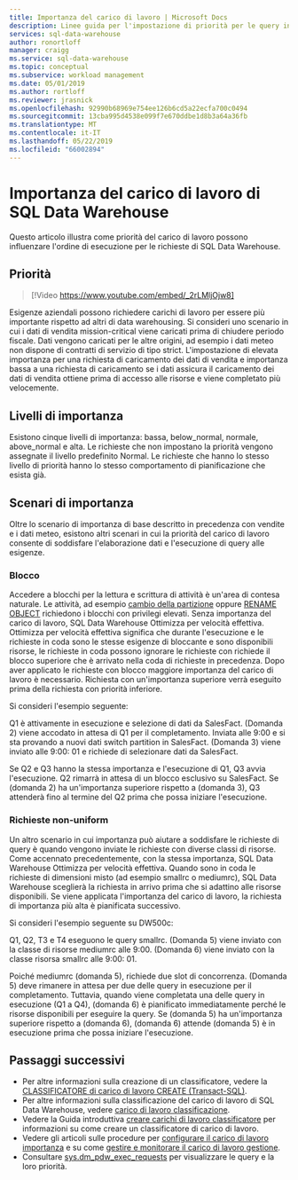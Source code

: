 ```yaml
---
title: Importanza del carico di lavoro | Microsoft Docs
description: Linee guida per l'impostazione di priorità per le query in Azure SQL Data Warehouse.
services: sql-data-warehouse
author: ronortloff
manager: craigg
ms.service: sql-data-warehouse
ms.topic: conceptual
ms.subservice: workload management
ms.date: 05/01/2019
ms.author: rortloff
ms.reviewer: jrasnick
ms.openlocfilehash: 92990b68969e754ee126b6cd5a22ecfa700c0494
ms.sourcegitcommit: 13cba995d4538e099f7e670ddbe1d8b3a64a36fb
ms.translationtype: MT
ms.contentlocale: it-IT
ms.lasthandoff: 05/22/2019
ms.locfileid: "66002894"
---
```

# <a name="sql-data-warehouse-workload-importance"></a>Importanza del carico di lavoro di SQL Data Warehouse

Questo articolo illustra come priorità del carico di lavoro possono influenzare l'ordine di esecuzione per le richieste di SQL Data Warehouse.

## <a name="importance"></a>Priorità

> [!Video https://www.youtube.com/embed/_2rLMljOjw8]

Esigenze aziendali possono richiedere carichi di lavoro per essere più importante rispetto ad altri di data warehousing.  Si consideri uno scenario in cui i dati di vendita mission-critical viene caricati prima di chiudere periodo fiscale.  Dati vengono caricati per le altre origini, ad esempio i dati meteo non dispone di contratti di servizio di tipo strict.   L'impostazione di elevata importanza per una richiesta di caricamento dei dati di vendita e importanza bassa a una richiesta di caricamento se i dati assicura il caricamento dei dati di vendita ottiene prima di accesso alle risorse e viene completato più velocemente.

## <a name="importance-levels"></a>Livelli di importanza

Esistono cinque livelli di importanza: bassa, below_normal, normale, above_normal e alta.  Le richieste che non impostano la priorità vengono assegnate il livello predefinito Normal.  Le richieste che hanno lo stesso livello di priorità hanno lo stesso comportamento di pianificazione che esista già.

## <a name="importance-scenarios"></a>Scenari di importanza

Oltre lo scenario di importanza di base descritto in precedenza con vendite e i dati meteo, esistono altri scenari in cui la priorità del carico di lavoro consente di soddisfare l'elaborazione dati e l'esecuzione di query alle esigenze.

### <a name="locking"></a>Blocco

Accedere a blocchi per la lettura e scrittura di attività è un'area di contesa naturale.  Le attività, ad esempio [cambio della partizione](/azure/sql-data-warehouse/sql-data-warehouse-tables-partition) oppure [RENAME OBJECT](/sql/t-sql/statements/rename-transact-sql) richiedono i blocchi con privilegi elevati.  Senza importanza del carico di lavoro, SQL Data Warehouse Ottimizza per velocità effettiva.  Ottimizza per velocità effettiva significa che durante l'esecuzione e le richieste in coda sono le stesse esigenze di bloccante e sono disponibili risorse, le richieste in coda possono ignorare le richieste con richiede il blocco superiore che è arrivato nella coda di richieste in precedenza.  Dopo aver applicato le richieste con blocco maggiore importanza del carico di lavoro è necessario. Richiesta con un'importanza superiore verrà eseguito prima della richiesta con priorità inferiore.

Si consideri l'esempio seguente:

Q1 è attivamente in esecuzione e selezione di dati da SalesFact.
(Domanda 2) viene accodato in attesa di Q1 per il completamento.  Inviata alle 9:00 e si sta provando a nuovi dati switch partition in SalesFact.
(Domanda 3) viene inviato alle 9:00: 01 e richiede di selezionare dati da SalesFact.

Se Q2 e Q3 hanno la stessa importanza e l'esecuzione di Q1, Q3 avvia l'esecuzione. Q2 rimarrà in attesa di un blocco esclusivo su SalesFact.  Se (domanda 2) ha un'importanza superiore rispetto a (domanda 3), Q3 attenderà fino al termine del Q2 prima che possa iniziare l'esecuzione.

### <a name="non-uniform-requests"></a>Richieste non-uniform

Un altro scenario in cui importanza può aiutare a soddisfare le richieste di query è quando vengono inviate le richieste con diverse classi di risorse.  Come accennato precedentemente, con la stessa importanza, SQL Data Warehouse Ottimizza per velocità effettiva.  Quando sono in coda le richieste di dimensioni misto (ad esempio smallrc o mediumrc), SQL Data Warehouse sceglierà la richiesta in arrivo prima che si adattino alle risorse disponibili.  Se viene applicata l'importanza del carico di lavoro, la richiesta di importanza più alta è pianificata successivo.
  
Si consideri l'esempio seguente su DW500c:

Q1, Q2, T3 e T4 eseguono le query smallrc.
(Domanda 5) viene inviato con la classe di risorse mediumrc alle 9:00.
(Domanda 6) viene inviato con la classe risorsa smallrc alle 9:00: 01.

Poiché mediumrc (domanda 5), richiede due slot di concorrenza.  (Domanda 5) deve rimanere in attesa per due delle query in esecuzione per il completamento.  Tuttavia, quando viene completata una delle query in esecuzione (Q1 a Q4), (domanda 6) è pianificato immediatamente perché le risorse disponibili per eseguire la query.  Se (domanda 5) ha un'importanza superiore rispetto a (domanda 6), (domanda 6) attende (domanda 5) è in esecuzione prima che possa iniziare l'esecuzione.

## <a name="next-steps"></a>Passaggi successivi

- Per altre informazioni sulla creazione di un classificatore, vedere la [CLASSIFICATORE di carico di lavoro CREATE (Transact-SQL)](https://docs.microsoft.com/sql/t-sql/statements/create-workload-classifier-transact-sql).  
- Per altre informazioni sulla classificazione del carico di lavoro di SQL Data Warehouse, vedere [carico di lavoro classificazione](sql-data-warehouse-workload-classification.md).  
- Vedere la Guida introduttiva [creare carichi di lavoro classificatore](quickstart-create-a-workload-classifier-tsql.md) per informazioni su come creare un classificatore di carico di lavoro.
- Vedere gli articoli sulle procedure per [configurare il carico di lavoro importanza](sql-data-warehouse-how-to-configure-workload-importance.md) e su come [gestire e monitorare il carico di lavoro gestione](sql-data-warehouse-how-to-manage-and-monitor-workload-importance.md).
- Consultare [sys.dm_pdw_exec_requests](/sql/relational-databases/system-dynamic-management-views/sys-dm-pdw-exec-requests-transact-sql) per visualizzare le query e la loro priorità.
